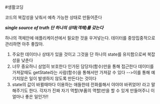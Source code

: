 #생활코딩

코드의 복잡성을 낮춰서 예측 가능한 상태로 만들어준다

***single source of truth
단 하나의 상태(객체)를 갖는다***

하나의 객체안에 애플리케이션에서 필요한 것을 우겨넣는다.
데이터를 중앙집중적으로 관리하면 아주 좋잖아.

1. 주요한 데이터나 상태가 있을 것이고 그것을 단 하나의 state를 유지함으로써 복잡성을 낮춘다
2. 너무 중요하니 삼엄히 보호한다 
	인가된 담당자(함수)만을 통해 접근한다
	데이터를 가져갈때도 getState라는 사람(함수)을 통해서만 가져갈 수 있다
	-->이를 통해 예기치않은 일이 발생하지 않도록 만든다는 것이다
3. state의 값이 바뀔때마다 이용하는 애들한테 전화를해서 야야야 바뀌었어! 라고 말해주기도 한다.
	각자가 진짜 자기 역할(부품의 역할)만을 할 수 있게 만들어주니 이 얼마나 좋은 일인가!!